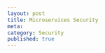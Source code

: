 ```yaml
---
layout: post
title: Microservices Security
meta: 
category: Security
published: true
---
```



<!---
Good
    https://codeburst.io/microservices-architecture-e6907b97a42a
    https://codeburst.io/microservices-architecture-early-thoughts-before-that-first-step-fecc2ef9d64
    https://codeburst.io/microservices-architecture-it-takes-a-platform-eureka-97f61af90d5c
-->